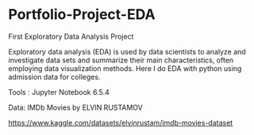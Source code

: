 # Portfolio-Project-EDA
First Exploratory Data Analysis Project

Exploratory data analysis (EDA) is used by data scientists to analyze and investigate data sets and summarize their main characteristics, often employing data visualization methods. Here I do EDA with python using admission data for colleges.

Tools : Jupyter Notebook 6.5.4

Data: IMDb Movies by ELVIN RUSTAMOV

https://www.kaggle.com/datasets/elvinrustam/imdb-movies-dataset
